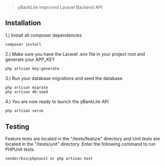 > yBankLite improved Laravel Backend API

## Installation
1.) Install all composer dependencies
```bash
composer install
```
2.) Make sure you have the Laravel .env file in your project root and generate your APP_KEY
```bash
php artisan key:generate
```
3.) Run your database migrations and seed the database
```bash
php artisan migrate
php artisan db:seed
```
4.) You are now ready to launch the yBankLite API
```bash
php artisan serve
```
## Testing
Feature tests are located in the "/tests/feature" directory and Unit tests are located in the "/tests/unit" directory. 
Enter the following command to run PHPUnit tests.
```bash
vendor/bin/phpnunit or php artisan test
```
